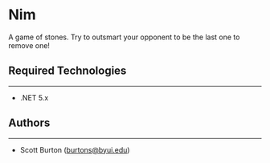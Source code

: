 # Nim
A game of stones. Try to outsmart your opponent to be the last one to remove one!
## Required Technologies
---
* .NET 5.x

## Authors
---
* Scott Burton (burtons@byui.edu)